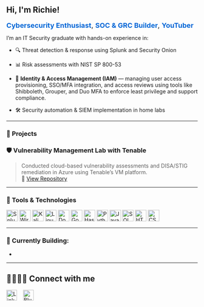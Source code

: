<h2>Hi, I'm Richie!</h2>

<span style="font-size: 18px;">
  <a href="https://github.com/IamMufasa" style="text-decoration: none; color: #0366d6;"><b>Cybersecurity Enthusiast</b></a>,
  <a href="https://github.com/IamMufasa?tab=repositories" style="text-decoration: none; color: #0366d6;"><b>SOC & GRC Builder</b></a>,
  <a href="https://youtube.com/@TechRichieOut" style="text-decoration: none; color: #0366d6;"><b>YouTuber</b></a>
</span>

I’m an IT Security graduate with hands-on experience in:
- 🔍 Threat detection & response using Splunk and Security Onion
- 📊 Risk assessments with NIST SP 800-53
- 🔐 **Identity & Access Management (IAM)** — managing user access provisioning, SSO/MFA integration, and access reviews using tools like Shibboleth, Grouper, and Duo MFA to enforce least privilege and support compliance.

- 🛠️ Security automation & SIEM implementation in home labs

---

### 💼 Projects
### 🛡️ Vulnerability Management Lab with Tenable  
> Conducted cloud-based vulnerability assessments and DISA/STIG remediation in Azure using Tenable’s VM platform.  
📁 [View Repository](https://github.com/IamMufasa/Vulnerability-Management-Lab-with-Tenable)

---

### 🧰 Tools & Technologies
<div align="left">
  <img src="https://cdn.simpleicons.org/splunk/000000" height="30" alt="Splunk" />
  <img src="https://cdn.simpleicons.org/wireshark/000000" height="30" alt="Wireshark" />
  <img src="https://cdn.simpleicons.org/kalilinux/000000" height="30" alt="Kali Linux" />
  <img src="https://cdn.simpleicons.org/linux/000000" height="30" alt="Linux" />
  <img src="https://cdn.simpleicons.org/docker/000000" height="30" alt="Docker" />
  <img src="https://cdn.simpleicons.org/googlecloud/000000" height="30" alt="Google Cloud" />
  <img src="https://cdn.simpleicons.org/hashicorp/000000" height="30" alt="HashiCorp" />
  <img src="https://cdn.simpleicons.org/python/000000" height="30" alt="Python" />
  <img src="https://cdn.simpleicons.org/javascript/000000" height="30" alt="JavaScript" />
  <img src="https://cdn.simpleicons.org/mysql/000000" height="30" alt="SQL" />
  <img src="https://cdn.simpleicons.org/html5/000000" height="30" alt="HTML5" />
  <img src="https://cdn.simpleicons.org/css3/000000" height="30" alt="CSS3" />
</div>


---

### 🎯 Currently Building:
- 

---

## 🫱🏾‍🫲🏼 Connect with me

[<img src="https://img.icons8.com/ios-filled/50/000000/linkedin.png" width="28" alt="LinkedIn" />](https://www.linkedin.com/in/richardakpan)
&nbsp;&nbsp;
[<img src="https://cdn.simpleicons.org/bluesky/000000" width="28" alt="Bluesky" />](https://bsky.app/profile/hellorichie.bsky.social)


